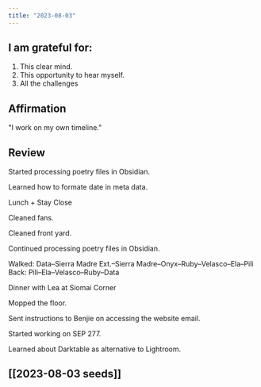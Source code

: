 ```yaml
---
title: "2023-08-03"
---
```

## I am grateful for:
1. This clear mind.
2. This opportunity to hear myself.
3. All the challenges

## Affirmation

"I work on my own timeline."

## Review

Started processing poetry files in Obsidian.

Learned how to formate date in meta data.

Lunch + Stay Close

Cleaned fans.

Cleaned front yard.

Continued processing poetry files in Obsidian.

Walked: Data–Sierra Madre Ext.–Sierra Madre–Onyx–Ruby–Velasco–Ela–Pili
Back: Pili–Ela–Velasco–Ruby–Data

Dinner with Lea at Siomai Corner

Mopped the floor.

Sent instructions to Benjie on accessing the website email.

Started working on SEP 277.

Learned about Darktable as alternative to Lightroom.

## [[2023-08-03 seeds]]
